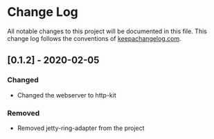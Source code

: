 # Change Log
All notable changes to this project will be documented in this file. This change log follows the conventions of [keepachangelog.com](http://keepachangelog.com/).

## [0.1.2] - 2020-02-05
### Changed
- Changed the webserver to http-kit

### Removed
- Removed jetty-ring-adapter from the project
